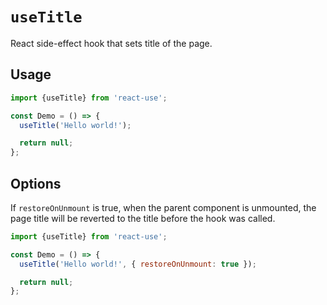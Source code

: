 # `useTitle`

React side-effect hook that sets title of the page.


## Usage

```jsx
import {useTitle} from 'react-use';

const Demo = () => {
  useTitle('Hello world!');

  return null;
};
```
## Options

If `restoreOnUnmount` is true, when the parent component is unmounted, the page title will be reverted to the title before the hook was called.

```jsx
import {useTitle} from 'react-use';

const Demo = () => {
  useTitle('Hello world!', { restoreOnUnmount: true });

  return null;
};
```
